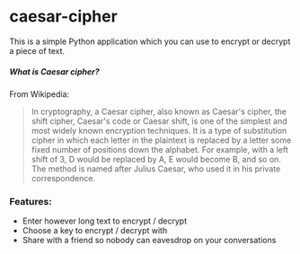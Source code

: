 # caesar-cipher
This is a simple Python application which you can use to encrypt or decrypt a piece of text. 
##### What is Caesar cipher?

From Wikipedia:

> In cryptography, a Caesar cipher, also known as Caesar's cipher, the shift cipher, Caesar's code or Caesar shift, is one of the simplest and most widely known encryption techniques. It is a type of substitution cipher in which each letter in the plaintext is replaced by a letter some fixed number of positions down the alphabet. For example, with a left shift of 3, D would be replaced by A, E would become B, and so on. The method is named after Julius Caesar, who used it in his private correspondence.


### Features:

* Enter however long text to encrypt / decrypt
* Choose a key to encrypt / decrypt with
* Share with a friend so nobody can eavesdrop on your conversations
